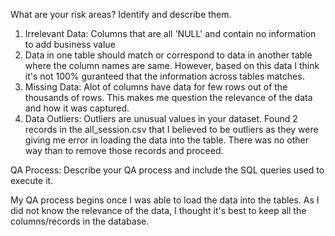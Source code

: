 What are your risk areas? Identify and describe them.

1. Irrelevant Data: Columns that are all 'NULL' and contain no information to add business value
2. Data in one table should match or correspond to data in another table where the column names are same. However, based on this data I think it's not 100% guranteed that the information across tables matches. 
3. Missing Data: Alot of columns have data for few rows out of the thousands of rows. This makes me question the relevance of the data and how it was captured. 
4. Data Outliers: Outliers are unusual values in your dataset. Found 2 records in the all_session.csv that I believed to be outliers as they were giving me error in loading the data into the table. There was no other way than to remove those records and proceed. 


QA Process:
Describe your QA process and include the SQL queries used to execute it.

My QA process begins once I was able to load the data into the tables. As I did not know the relevance of the data, I thought it's best to keep all the columns/records in the database. 

